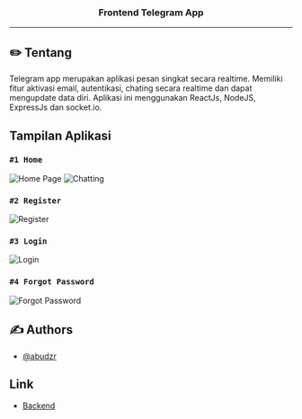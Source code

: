 <h3 align="center">Frontend Telegram App</h3>

---

## ✏️ Tentang

Telegram app merupakan aplikasi pesan singkat secara realtime. Memiliki fitur aktivasi email, autentikasi, chating secara realtime dan dapat mengupdate data diri. Aplikasi ini menggunakan ReactJs, NodeJS, ExpressJs dan socket.io.

## Tampilan Aplikasi

### `#1 Home`

![Home Page](https://user-images.githubusercontent.com/68935056/116825090-da041e80-abb7-11eb-9b14-83fd78d56938.png)
![Chatting](https://user-images.githubusercontent.com/68935056/116825383-50555080-abb9-11eb-8ce8-8bdda14ac771.png)

### `#2 Register`

![Register](https://user-images.githubusercontent.com/68935056/116824949-f9e71280-abb6-11eb-9d31-6d1d1abf3ab3.png)

### `#3 Login`

![Login](https://user-images.githubusercontent.com/68935056/116824997-43376200-abb7-11eb-8962-b9526df7fb80.png)

### `#4 Forgot Password`

![Forgot Password](https://user-images.githubusercontent.com/68935056/116825027-6bbf5c00-abb7-11eb-990e-0210f15d5b39.png)

## ✍️ Authors

- [@abudzr](https://github.com/abudzr)

## Link

- [Backend](https://github.com/abudzr/telegramApp-backend)
